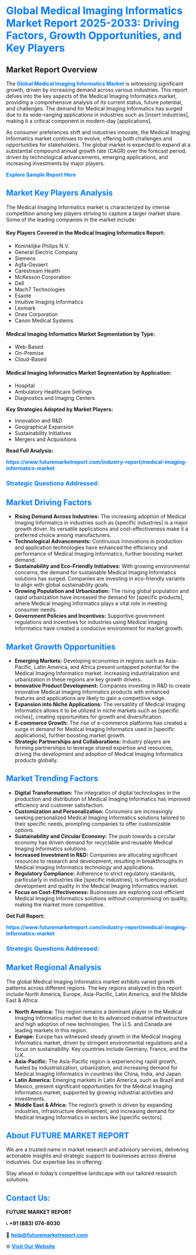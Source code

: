 <h1 style="color: #007BFF;">Global Medical Imaging Informatics Market Report 2025-2033: Driving Factors, Growth Opportunities, and Key Players</h1>

<section id="overview">
<h2>Market Report Overview</h2>
<p>The <a href="https://www.futuremarketreport.com/industry-report/medical-imaging-informatics-market" style="color: #007BFF; text-decoration: none;"><strong>Global Medical Imaging Informatics Market</strong></a> is witnessing significant growth, driven by increasing demand across various industries. This report delves into the key aspects of the Medical Imaging Informatics market, providing a comprehensive analysis of its current status, future potential, and challenges. The demand for Medical Imaging Informatics has surged due to its wide-ranging applications in industries such as [insert industries], making it a critical component in modern-day [applications].</p>
<p>As consumer preferences shift and industries innovate, the Medical Imaging Informatics market continues to evolve, offering both challenges and opportunities for stakeholders. The global market is expected to expand at a substantial compound annual growth rate (CAGR) over the forecast period, driven by technological advancements, emerging applications, and increasing investments by major players.</p>
</section>

<section id="overview">
<p><a href="https://www.futuremarketreport.com/request-sample/reportId=61410" style="color: #007BFF; text-decoration: none;"><strong>Explore Sample Report Here</strong></a></p>
</section>

<section id="key-players">
<h2 style="color: #007BFF;">Market Key Players Analysis</h2>
<p>The Medical Imaging Informatics market is characterized by intense competition among key players striving to capture a larger market share. Some of the leading companies in the market include:</p>
<h4>Key Players Covered in the Medical Imaging Informatics Report:</h4>
<ul><li>Koninklijke Philips N.V.</li><li>General Electric Company</li><li>Siemens</li><li>Agfa-Gevaert</li><li>Carestream Health</li><li>McKesson Corporation</li><li>Dell</li><li>Mach7 Technologies</li><li>Esaote</li><li>Intuitive Imaging Informatics</li><li>Lexmark</li><li>Onex Corporation</li><li>Canon Medical Systems</li></ul>
<h4>Medical Imaging Informatics Market Segmentation by Type:</h4>
<ul><li>Web-Based</li><li>On-Premise</li><li>Cloud-Based</li></ul>

<h4>Medical Imaging Informatics Market Segmentation by Application:</h4>
<ul><li>Hospital</li><li>Ambulatory Healthcare Settings</li><li>Diagnostics and Imaging Centers</li></ul>
<p><strong>Key Strategies Adopted by Market Players:</strong></p>
<ul>
<li>Innovation and R&D</li>
<li>Geographical Expansion</li>
<li>Sustainability Initiatives</li>
<li>Mergers and Acquisitions</li>
</ul>
</section>

<section>
<p><strong>Read Full Analysis: </strong></p><a href="https://www.futuremarketreport.com/industry-report/medical-imaging-informatics-market" style="color: #007BFF; text-decoration: none;"><strong>https://www.futuremarketreport.com/industry-report/medical-imaging-informatics-market</strong></a>
<h3 style="color: #007BFF;">Strategic Questions Addressed:</h3>
</section>

<section id="driving-factors">
<h2 style="color: #007BFF;">Market Driving Factors</h2>
<ul>
<li><strong>Rising Demand Across Industries:</strong> The increasing adoption of Medical Imaging Informatics in industries such as [specific industries] is a major growth driver. Its versatile applications and cost-effectiveness make it a preferred choice among manufacturers.</li>
<li><strong>Technological Advancements:</strong> Continuous innovations in production and application technologies have enhanced the efficiency and performance of Medical Imaging Informatics, further boosting market demand.</li>
<li><strong>Sustainability and Eco-Friendly Initiatives:</strong> With growing environmental concerns, the demand for sustainable Medical Imaging Informatics solutions has surged. Companies are investing in eco-friendly variants to align with global sustainability goals.</li>
<li><strong>Growing Population and Urbanization:</strong> The rising global population and rapid urbanization have increased the demand for [specific products], where Medical Imaging Informatics plays a vital role in meeting consumer needs.</li>
<li><strong>Government Policies and Incentives:</strong> Supportive government regulations and incentives for industries using Medical Imaging Informatics have created a conducive environment for market growth.</li>
</ul>
</section>

<section id="growth-opportunities">
<h2 style="color: #007BFF;">Market Growth Opportunities</h2>
<ul>
<li><strong>Emerging Markets:</strong> Developing economies in regions such as Asia-Pacific, Latin America, and Africa present untapped potential for the Medical Imaging Informatics market. Increasing industrialization and urbanization in these regions are key growth drivers.</li>
<li><strong>Innovative Product Development:</strong> Companies investing in R&D to create innovative Medical Imaging Informatics products with enhanced features and applications are likely to gain a competitive edge.</li>
<li><strong>Expansion into Niche Applications:</strong> The versatility of Medical Imaging Informatics allows it to be utilized in niche markets such as [specific niches], creating opportunities for growth and diversification.</li>
<li><strong>E-commerce Growth:</strong> The rise of e-commerce platforms has created a surge in demand for Medical Imaging Informatics used in [specific applications], further boosting market growth.</li>
<li><strong>Strategic Partnerships and Collaborations:</strong> Industry players are forming partnerships to leverage shared expertise and resources, driving the development and adoption of Medical Imaging Informatics products globally.</li>
</ul>
</section>

<section id="trending-factors">
<h2 style="color: #007BFF;">Market Trending Factors</h2>
<ul>
<li><strong>Digital Transformation:</strong> The integration of digital technologies in the production and distribution of Medical Imaging Informatics has improved efficiency and customer satisfaction.</li>
<li><strong>Customization and Personalization:</strong> Consumers are increasingly seeking personalized Medical Imaging Informatics solutions tailored to their specific needs, prompting companies to offer customizable options.</li>
<li><strong>Sustainability and Circular Economy:</strong> The push towards a circular economy has driven demand for recyclable and reusable Medical Imaging Informatics solutions.</li>
<li><strong>Increased Investment in R&D:</strong> Companies are allocating significant resources to research and development, resulting in breakthroughs in Medical Imaging Informatics technology and applications.</li>
<li><strong>Regulatory Compliance:</strong> Adherence to strict regulatory standards, particularly in industries like [specific industries], is influencing product development and quality in the Medical Imaging Informatics market.</li>
<li><strong>Focus on Cost-Effectiveness:</strong> Businesses are exploring cost-efficient Medical Imaging Informatics solutions without compromising on quality, making the market more competitive.</li>
</ul>
</section>

<section>
<p><strong>Get Full Report: </strong></p><a href="https://www.futuremarketreport.com/industry-report/medical-imaging-informatics-market" style="color: #007BFF; text-decoration: none;"><strong>https://www.futuremarketreport.com/industry-report/medical-imaging-informatics-market</strong></a>
<h3 style="color: #007BFF;">Strategic Questions Addressed:</h3>
</section>


<section id="regional-analysis">
<h2 style="color: #007BFF;">Market Regional Analysis</h2>
<p>The global Medical Imaging Informatics market exhibits varied growth patterns across different regions. The key regions analyzed in this report include North America, Europe, Asia-Pacific, Latin America, and the Middle East & Africa:</p>
<ul>
<li><strong>North America:</strong> This region remains a dominant player in the Medical Imaging Informatics market due to its advanced industrial infrastructure and high adoption of new technologies. The U.S. and Canada are leading markets in this region.</li>
<li><strong>Europe:</strong> Europe has witnessed steady growth in the Medical Imaging Informatics market, driven by stringent environmental regulations and a focus on sustainability. Key countries include Germany, France, and the U.K.</li>
<li><strong>Asia-Pacific:</strong> The Asia-Pacific region is experiencing rapid growth, fueled by industrialization, urbanization, and increasing demand for Medical Imaging Informatics in countries like China, India, and Japan.</li>
<li><strong>Latin America:</strong> Emerging markets in Latin America, such as Brazil and Mexico, present significant opportunities for the Medical Imaging Informatics market, supported by growing industrial activities and investments.</li>
<li><strong>Middle East & Africa:</strong> The region’s growth is driven by expanding industries, infrastructure development, and increasing demand for Medical Imaging Informatics in sectors like [specific sectors].</li>
</ul>
</section>

<footer>
<h2 style="color: #007BFF;">About FUTURE MARKET REPORT</h2>
<p>We are a trusted name in market research and advisory services, delivering actionable insights and strategic support to businesses across diverse industries. Our expertise lies in offering:</p>

<p>Stay ahead in today’s competitive landscape with our tailored research solutions.</p>

<h2 style="color: #007BFF;">Contact Us:</h2>
<p><strong>FUTURE MARKET REPORT</strong></p>
<p>📞 <strong>+91 (883) 074-8030</strong></p>
<p>📧 <strong><a href="mailto:help@futuremarketreport.com" style="color: #007BFF;">help@futuremarketreport.com</a></strong></p>
<p>🌐 <strong><a href="https://www.futuremarketreport.com/" style="color: #007BFF;">Visit Our Website</a></strong></p>
</footer>